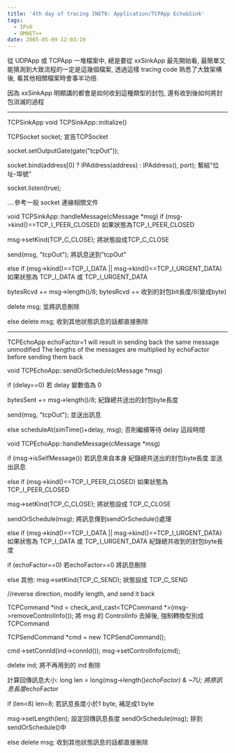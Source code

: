 ```yaml
---
title: '4th day of tracing INET6: Application/TCPApp Echo&Sink'
tags:
  - IPv6
  - OMNET++
date: 2005-05-09 12:03:19
---
```


從 UDPApp 或 TCPApp 一堆檔案中, 總是要從 xxSinkApp 最先開始看, 
最簡單又能猜測到大致流程的一定是這幾個檔案, 透過這樣 tracing code 熟悉了大致架構後, 看其他相關檔案時會事半功倍.

因為 xxSinkApp 明顯講的都會是如何收到這種類型的封包, 還有收到後如何將封包消滅的過程

----
TCPSinkApp
void TCPSinkApp::initialize()

TCPSocket socket;
宣告TCPSocket

socket.setOutputGate(gate("tcpOut"));

socket.bind(address[0] ? IPAddress(address) : IPAddress(), port);
繫結"位址-埠號"

socket.listen(true);

....參考一般 socket 連線相關文件

void TCPSinkApp::handleMessage(cMessage *msg)
if (msg->kind()==TCP_I_PEER_CLOSED)
如果狀態為TCP_I_PEER_CLOSED

msg->setKind(TCP_C_CLOSE);
將狀態設成TCP_C_CLOSE

send(msg, "tcpOut");
將訊息送到"tcpOut"

else if (msg->kind()==TCP_I_DATA || msg->kind()==TCP_I_URGENT_DATA)
如果狀態為 TCP_I_DATA 或 TCP_I_URGENT_DATA

bytesRcvd += msg->length()/8;
bytesRcvd += 收到的封包bit長度/8(變成byte)

delete msg;
並將訊息刪除

else delete msg;
收到其他狀態訊息的話都直接刪除

----
TCPEchoApp
echoFactor=1 will result in sending back the same message unmodified
The lengths of the messages are multiplied by echoFactor before sending them back

void TCPEchoApp::sendOrSchedule(cMessage *msg)

if (delay==0)
若 delay 變數值為 0

bytesSent += msg->length()/8;
紀錄總共送出的封包byte長度

send(msg, "tcpOut");
並送出訊息

else scheduleAt(simTime()+delay, msg);
否則繼續等待 delay 這段時間

void TCPEchoApp::handleMessage(cMessage *msg)

if (msg->isSelfMessage())
若訊息來自本身
紀錄總共送出的封包byte長度
並送出訊息

else if (msg->kind()==TCP_I_PEER_CLOSED)
如果狀態為TCP_I_PEER_CLOSED

msg->setKind(TCP_C_CLOSE);
將狀態設成 TCP_C_CLOSE

sendOrSchedule(msg);
將訊息傳到sendOrSchedule()處理

else if (msg->kind()==TCP_I_DATA || msg->kind()==TCP_I_URGENT_DATA)
如果狀態為 TCP_I_DATA 或 TCP_I_URGENT_DATA
紀錄總共收到的封包byte長度

if (echoFactor==0)
若echoFactor==0
將訊息刪除

else
其他:
msg->setKind(TCP_C_SEND);
狀態設成 TCP_C_SEND

//reverse direction, modify length, and send it back

TCPCommand *ind = check_and_cast<TCPCommand *>(msg->removeControlInfo());
將 msg 的 ControlInfo 去掉後, 強制轉換型別成 TCPCommand

TCPSendCommand *cmd = new TCPSendCommand();

cmd->setConnId(ind->connId());
msg->setControlInfo(cmd);

delete ind;
將不再用到的 ind 刪除

計算回傳訊息大小:
long len = long(msg->length()*echoFactor) & ~7U;
將原訊息長度*echoFactor

if (len<8) len=8;
若訊息長度小於1 byte, 補足成1 byte

msg->setLength(len);
設定回傳訊息長度
sendOrSchedule(msg);
排到sendOrSchedule()中

else delete msg;
收到其他狀態訊息的話都直接刪除